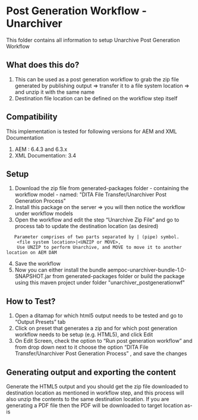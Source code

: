 Post Generation Workflow - Unarchiver
========
This folder contains all information to setup Unarchive Post Generation Workflow


What does this do?
-------------------------
1. This can be used as a post generation workflow to grab the zip file generated by publishing output => transfer it to a file system location => and unzip it with the same name
2. Destination file location can be defined on the workflow step itself

Compatibility
-------------
This implementation is tested for following versions for AEM and XML Documentation
1. AEM : 6.4.3 and 6.3.x
2. XML Documentation: 3.4


Setup
----
1. Download the zip file from generated-packages folder - containing the workflow model - named: "DITA File Transfer/Unarchiver Post Generation Process"
2. Install this package on the server => you will then notice the workflow under workflow models
3. Open the workflow and edit the step “Unarchive Zip File” and go to process tab to update the destination location (as desired)
   
```
   Parameter comprises of two parts separated by | (pipe) symbol. 
    <file system location>|<UNZIP or MOVE>, 
    Use UNZIP to perform Unarchive, and MOVE to move it to another location on AEM DAM
```
4. Save the workflow
5. Now you can either install the bundle aempoc-unarchiver-bundle-1.0-SNAPSHOT.jar from generated-packages folder or build the package using this maven project under folder "unarchiver_postgenerationwf"

How to Test?
-----------
1. Open a ditamap for which html5 output needs to be tested and go to “Output Presets” tab
2. Click on preset that generates a zip and for which post generation workflow needs to be setup (e.g. HTML5), and click Edit
3. On Edit Screen, check the option to “Run post generation workflow” and from drop down next to it choose the option “DITA File Transfer/Unarchiver Post Generation Process” , and save the changes 

Generating output and exporting the content
-------------------------------------------
Generate the HTML5 output and you should get the zip file downloaded to destination location as mentioned in workflow step, and this process will also unzip the contents to the same destination location. If you are generating a PDF file then the PDF will be downloaded to target location as-is


